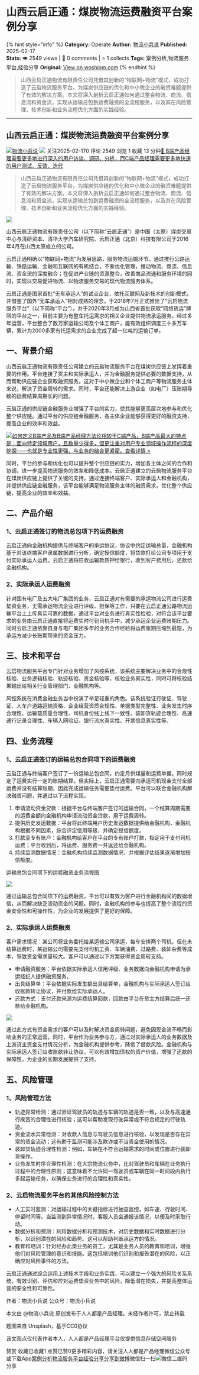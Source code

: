 # 山西云启正通：煤炭物流运费融资平台案例分享
{% hint style="info" %}
**Category:** Operate
**Author:** [物流小兵说](https://www.woshipm.com/u/658093)
**Published:** 2025-02-17  
**Stats:** 👁️ 2549 views | 💬 0 comments | ⭐ 1 collects
**Tags:** 案例分析,物流服务平台,经验分享
**Original:** [View on woshipm.com](https://www.woshipm.com/operate/6180906.html)
{% endhint %}
> 山西云启正通物流有限责任公司凭借其创新的“物联网+物流”模式，成功打造了云启物流服务平台，为煤炭供应链的优化和中小微企业的融资难题提供了有效的解决方案。本文将深入剖析云启正通如何通过整合物流、商流、信息流和资金流，实现从运输总包到运费融资的全流程服务，以及其在风险管理、技术创新和业务流程优化方面的实践经验。

---

## 山西云启正通：煤炭物流运费融资平台案例分享

[![](https://static.woshipm.com/view/woshipm_api_def_20241230105723_1637.jpg?imageView2/1/w/72/h/72/q/100)](https://www.woshipm.com/u/658093)[物流小兵说](https://www.woshipm.com/u/658093) ![](https://static.woshipm.com/tag/1101_1@2x.png) 关注2025-02-170 评论 2549 浏览 1 收藏 13 分钟[🔗 B端产品经理需要更多地进行深入的用户访谈、调研、分析，而C端产品经理需要更多地快速的用户测试、反馈、迭代](https://ke.qidianla.com/courses/bcpm)

> 山西云启正通物流有限责任公司凭借其创新的“物联网+物流”模式，成功打造了云启物流服务平台，为煤炭供应链的优化和中小微企业的融资难题提供了有效的解决方案。本文将深入剖析云启正通如何通过整合物流、商流、信息流和资金流，实现从运输总包到运费融资的全流程服务，以及其在风险管理、技术创新和业务流程优化方面的实践经验。

![](https://image.woshipm.com/2023/05/06/21af79d2-ec02-11ed-adbb-00163e0b5ff3.jpg)

山西云启正通物流有限责任公司（以下简称“云启正通”）是中国（太原）煤炭交易中心与清研资本、清华大学汽车研究院、云启正通（北京）科技有限公司于2016年4月在山西太原成立的公司。

云启正通明确以“物联网+物流”为发展思路，服务物流运输环节。通过推行公路运输、铁路运输、金融和互联网的有机结合，不断优化管理，推动物流、商流、信息流、资金流的深度融合；在促进产业链的资源整合，改善商品流通和服务环境的同时，实现以交易促进物流、以物流服务交易的现代物流服务体系。

云启正通是国家首批“无车承运人”的试点企业，依托互联网及新技术的创新模式，并借鉴了国外“无车承运人”相对成熟的理念，于2016年7月正式推出了“云启物流服务平台”（以下简称“平台”），并于2020年3月成为山西省首批获取“网络货运”牌照的平台之一，目前主要为有整车托运需求的相关企业提供物流承运服务。经过多年运营，平台整合了数万家运输公司及个体工商户，能有效组织调度三十多万车辆，累计为2000多家有托运需求的企业完成了超一亿吨的运输订单。

## 一、背景介绍

山西云启正通物流有限责任公司建立的云启物流服务平台在煤炭供应链上发挥着重要的作用。平台连接了货主和实际承运人，并为金融服务提供必要的数据支持，从而帮助供应链企业获取融资服务。这对于中小微企业和个体工商户等物流服务主体来说，解决了资金周转的需求。同时，平台还能解决上游企业（如电厂）压账期导致的运费结算周期长的问题。

云启正通的供应链金融服务业增强了平台的实力，使其能够更高层次地参与和优化整个供应链。通过平台的供应链金融服务，各主体企业能够获得更好的融资支持，提高企业的效率和效益。

[![](https://image.woshipm.com/2023/08/02/72b77e4e-30e3-11ee-88e7-00163e0b5ff3.png)如何定义B端产品及B端产品经理方法论相较于C端产品，B端产品最大的特点是：面向特定领域用户，且数量少得多，但更注重对用户专业领域操作流程的深度挖掘——也就是专业性更强，与业务的结合更紧密。查看详情 >](https://ke.qidianla.com/courses/bcpm)

同时，平台的参与和优化也可以提升整个供应链的实力，增加各主体之间的合作和协调，进一步提高物流服务的效率和降低成本。云启正通建立的云启物流服务平台在煤炭供应链上提供了关键的支持。通过连接终端客户、实际承运人和金融机构，并提供供应链金融服务，该平台能够满足物流服务主体的融资需求，优化整个供应链，提高企业的效率和效益。

## 二、产品介绍

### 1、云启正通签订的物流总包项下的运费融资

云启正通向金融机构提供与终端客户的承运协议，协议中约定运输总量，金融机构基于对该终端客户隶属数据进行分析，确定授信额度，将贷款打给公司专项用于支付实际承运人运费。云启正通将应收运输款质押给银行，收到客户费用后，还款给金融机构。

### 2、实际承运人运费融资

针对国有电厂及五大电厂集团的业务，云启正通对有需要的承运物流公司进行运费垫资业务，无需承运物流企业进行评级、担保等工作，只要在云启正通公路物流运输平台上上传真实可靠的数据，通过平台对业务进行真实性检验，对符合该平台要求的业务由云启正通直接将运费实时付到司机手中，减少承运企业运费账期压力。同时云启正通依靠自身与电厂集团多年的业务合作经验将运费账期压缩到最短，为承运方减少长账期带来的资金压力。

## 三、技术和平台

云启物流服务平台专门针对业务增加了风控系统，该系统主要解决业务中的合规性核验、业务逻辑核验、轨迹核验、资金核验等，核验业务真实性，同时可将核验结果输出给相关行业管理部门、金融机构等。

风控系统在消费金融业务当中扮演了举足轻重的角色。该系统验证行驶证、驾驶证、人车户道路运输资格、企业经营资质合规性、单据类型完整性、业务发生时序合理性、运输载质量合理性、司机身份线上线下一致性、装卸货轨迹合理性、高速通行记录合理性、车辆入网验证、银行流水真实性、开票信息真实性等。

## 四、业务流程

### 1、云启正通签订的运输总包合同项下的运费融资

云启正通与终端客户签订了一份运输总包合同，约定月供煤量和运费单据，同时规定了运费实行一定的账期结算。但实际上，云启正通需要向承运司机现金支付全部运费并没有结算账期，因此完成运输任务需要垫付运费。平台可以联合金融机构解决融资问题，并通过以下流程实现。

1.  申请流动资金贷款：根据平台与终端客户签订的运输合同，一个结算周期需要的运费金额向金融机构申请流动资金贷款，用于运费周转。
2.  提供历史发运数据：平台将此终端用户历史发运数据提供给金融机构，金融机构根据不同因素，综合评定信用等级，并确定授信额度。
3.  打款至专有账户：金融机构给客户在平台的专有账户打款，指定用于支付司机运费；平台收到后，将运费、服务费一并返还给金融机构。
4.  持续监测数据情况：金融机构持续监测数据情况，并根据评估结果逐渐增加授信额度。

运输总包合同项下的运费融资业务流程图

![](https://image.woshipm.com/2025/02/17/2cd23e9e-ece1-11ef-8495-00163e09d72f.png)

通过运输总包合同项下的运费融资，平台可以有效为客户进行金融机构间的数据增信，从而解决缺乏流动资金的问题。同时，金融机构的参与也提高了整个流程的资金安全性和可操作性，为企业的发展提供了更好的保障。

### 2、实际承运人运费融资

客户需求情况：某公司将业务委托给某运输公司承运，每车安排两个司机，但在未结算运费时，某运输公司需要先支付司机工资、车辆油费、过路费、装卸杂费等成本，导致资金需求量较大。客户可以通过以下方案获得资金周转支持。

*   申请融资服务：平台依据实际承运人信用评级、业务数据向金融机构申请为承运经纪人提供融资服务。
*   出具结算单：平台依据实际发生额出具结算单，金融机构与实际承运人签订应收账款转让协议，并付款给实际承运人。
*   还款方式：支付还款来源为运费结算回款，回款由平台在货主方结算后统一还款给金融机构。

![](https://image.woshipm.com/2025/02/17/4feef872-ece1-11ef-8495-00163e09d72f.png)

通过此方式有资金需求的客户可以及时解决资金周转问题，避免因现金流不畅而影响业务的正常运营。同时，平台作为业务参与方，通过对实际承运人的业务数据及上游货主资金支付情况分析，为金融机构提供参考，降低了借款风险。金融机构与实际承运人签订应收账款转让协议，可以有效增加债权的资产价值，增强了还款的保障性，为企业的长期发展提供了支持。

## 五、风险管理

### 1、风险管理方法

*   轨迹异常检测：通过验证驾驶员的轨迹与车辆的轨迹是否一致，以及与高速通行疾苦的合理性进行核验；这可以帮助发现行驶异常或不符合规定的行驶轨迹。
*   资金流水异常检测：对收款人信息与驾驶员信息进行核验，以发现是否存在异常的资金流动；这有助于监测可能涉及欺诈或不当资金使用的情况。
*   装卸货轨迹合理性检测：例如，车辆在不符合运输需求的时间或位置进行装卸货操作。
*   业务发生时序合理性检测：在大宗物流业务中，比对驾驶员和车辆在业务执行过程中的合理性原则；这意味着不允许同一驾驶员或车辆在同一时间段内执行多起运输任务，以确保业务进行的合理性和真实性。

### 2、云启物流服务平台的其他风险控制方法

*   人工实时监测：对运输过程中的关键指标进行抽查监控，如车速、行驶时间、停留时间等。当监测到异常情况时，客服人员会通报该情况，以便及时采取行动。
*   数据分析和预测：利用数据分析和预测技术，对历史数据和实时数据进行分析，以识别潜在的风险和趋势。这可以帮助判断承运方的情况。
*   教育和培训：针对经办此类业务的员工，尤其是业务人员的教育和培训，增强他们对风险管理的意识和技能。这包括培训他们识别和报告潜在的风险，以正确应对风险事件的方法。

云启正通通过综合运用上述技术手段和业务实践，可以建立一个强大的风险关系系统，有效识别、评估和应对运费垫资业务中的风险，降低潜在损失，并提高整体运营的安全性和可靠性。

作者：物流小兵说 公众号：物流小兵说

本文由 @物流小兵说 原创发布于人人都是产品经理。未经作者许可，禁止转载

题图来自 Unsplash，基于CC0协议

该文观点仅代表作者本人，人人都是产品经理平台仅提供信息存储空间服务

赞赏 收藏已收藏1 点赞已赞0更多精彩内容，请关注人人都是产品经理微信公众号或下载App[案例分析](https://www.woshipm.com/tag/%e6%a1%88%e4%be%8b%e5%88%86%e6%9e%90)[物流服务平台](https://www.woshipm.com/tag/%e7%89%a9%e6%b5%81%e6%9c%8d%e5%8a%a1%e5%b9%b3%e5%8f%b0)[经验分享](https://www.woshipm.com/tag/%e7%bb%8f%e9%aa%8c%e5%88%86%e4%ba%ab)[分享到微博](https://service.weibo.com/share/share.php?appkey=2775287854&title=山西云启正通：煤炭物流运费融资平台案例分享&url=https://www.woshipm.com/operate/6180906.html&pic=https://image.woshipm.com/2023/05/06/21af79d2-ec02-11ed-adbb-00163e0b5ff3.jpg)微信扫一扫![微信二维码](https://api.pwmqr.com/qrcode/create/?url=https://www.woshipm.com/operate/6180906.html)分享